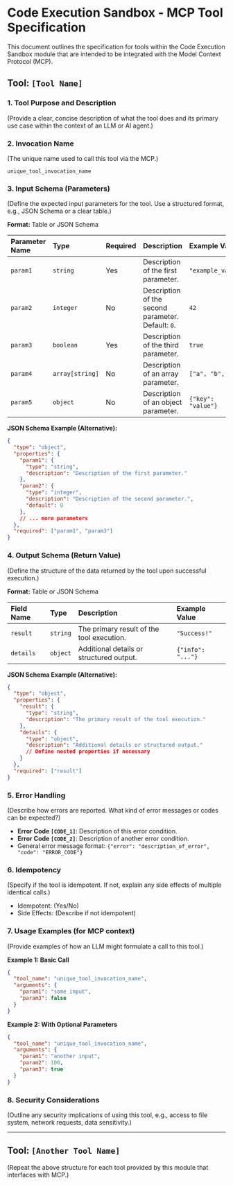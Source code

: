# Code Execution Sandbox - MCP Tool Specification

This document outlines the specification for tools within the Code Execution Sandbox module that are intended to be integrated with the Model Context Protocol (MCP).

## Tool: `[Tool Name]`

### 1. Tool Purpose and Description

(Provide a clear, concise description of what the tool does and its primary use case within the context of an LLM or AI agent.)

### 2. Invocation Name

(The unique name used to call this tool via the MCP.)

`unique_tool_invocation_name`

### 3. Input Schema (Parameters)

(Define the expected input parameters for the tool. Use a structured format, e.g., JSON Schema or a clear table.)

**Format:** Table or JSON Schema

| Parameter Name | Type        | Required | Description                                      | Example Value      |
| :------------- | :---------- | :------- | :----------------------------------------------- | :----------------- |
| `param1`       | `string`    | Yes      | Description of the first parameter.              | `"example_value"`  |
| `param2`       | `integer`   | No       | Description of the second parameter. Default: `0`. | `42`               |
| `param3`       | `boolean`   | Yes      | Description of the third parameter.              | `true`             |
| `param4`       | `array[string]` | No   | Description of an array parameter.               | `["a", "b", "c"]`  |
| `param5`       | `object`    | No       | Description of an object parameter.              | `{"key": "value"}` |

**JSON Schema Example (Alternative):**

```json
{
  "type": "object",
  "properties": {
    "param1": {
      "type": "string",
      "description": "Description of the first parameter."
    },
    "param2": {
      "type": "integer",
      "description": "Description of the second parameter.",
      "default": 0
    },
    // ... more parameters
  },
  "required": ["param1", "param3"]
}
```

### 4. Output Schema (Return Value)

(Define the structure of the data returned by the tool upon successful execution.)

**Format:** Table or JSON Schema

| Field Name | Type     | Description                                  | Example Value     |
| :--------- | :------- | :------------------------------------------- | :---------------- |
| `result`   | `string` | The primary result of the tool execution.    | `"Success!"`      |
| `details`  | `object` | Additional details or structured output.     | `{"info": "..."}` |

**JSON Schema Example (Alternative):**

```json
{
  "type": "object",
  "properties": {
    "result": {
      "type": "string",
      "description": "The primary result of the tool execution."
    },
    "details": {
      "type": "object",
      "description": "Additional details or structured output."
      // Define nested properties if necessary
    }
  },
  "required": ["result"]
}
```

### 5. Error Handling

(Describe how errors are reported. What kind of error messages or codes can be expected?)

- **Error Code `[CODE_1]`**: Description of this error condition.
- **Error Code `[CODE_2]`**: Description of another error condition.
- General error message format: `{"error": "description_of_error", "code": "ERROR_CODE"}`

### 6. Idempotency

(Specify if the tool is idempotent. If not, explain any side effects of multiple identical calls.)

- Idempotent: (Yes/No)
- Side Effects: (Describe if not idempotent)

### 7. Usage Examples (for MCP context)

(Provide examples of how an LLM might formulate a call to this tool.)

**Example 1: Basic Call**

```json
{
  "tool_name": "unique_tool_invocation_name",
  "arguments": {
    "param1": "some input",
    "param3": false
  }
}
```

**Example 2: With Optional Parameters**

```json
{
  "tool_name": "unique_tool_invocation_name",
  "arguments": {
    "param1": "another input",
    "param2": 100,
    "param3": true
  }
}
```

### 8. Security Considerations

(Outline any security implications of using this tool, e.g., access to file system, network requests, data sensitivity.)

---

## Tool: `[Another Tool Name]`

(Repeat the above structure for each tool provided by this module that interfaces with MCP.) 